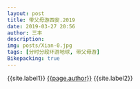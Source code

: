```yaml
---
layout: post
title: 带父母游西安.2019
date: 2019-03-27 20:56
author: 三丰
description:
img: posts/Xian-0.jpg
tags: [分时分段环游地球, 带父母游]
Bikepacking: true
---
```

{{site.label1}} <a href="/about">{{page.author}}</a> {{site.label2}}
